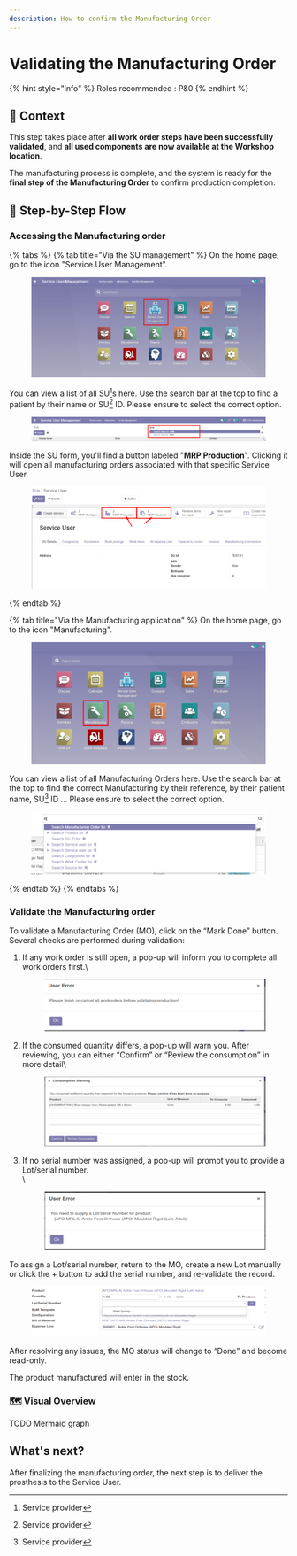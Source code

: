 ```yaml
---
description: How to confirm the Manufacturing Order
---
```


# Validating the Manufacturing Order

{% hint style="info" %}
Roles recommended : P&0&#x20;
{% endhint %}

## **🧭** Context&#x20;

This step takes place after **all work order steps have been successfully validated**, and **all used components are now available at the Workshop location**.&#x20;

The manufacturing process is complete, and the system is ready for the **final step of the Manufacturing Order** to confirm production completion.

## 🔄 Step-by-Step Flow&#x20;

### Accessing the Manufacturing order

{% tabs %}
{% tab title="Via the SU management" %}
On the home page, go to the icon "Service User Management".

<figure><img src="../../../.gitbook/assets/image (160).png" alt=""><figcaption></figcaption></figure>

You can view a list of all SU[^1]s here. Use the search bar at the top to find a patient by their name or SU[^1] ID. Please ensure to select the correct option.

<figure><img src="../../../.gitbook/assets/image (161).png" alt=""><figcaption></figcaption></figure>

Inside the SU form, you'll find a button labeled "**MRP Production**". Clicking it will open all manufacturing orders associated with that specific Service User.

<figure><img src="../../../.gitbook/assets/image (2) (1) (2).png" alt=""><figcaption></figcaption></figure>


{% endtab %}

{% tab title="Via the Manufacturing application" %}
On the home page, go to the icon "Manufacturing".

<figure><img src="../../../.gitbook/assets/image (7) (2).png" alt=""><figcaption></figcaption></figure>

You can view a list of all Manufacturing Orders here. Use the search bar at the top to find the correct Manufacturing by their reference, by their patient name, SU[^1] ID ... Please ensure to select the correct option.

<figure><img src="../../../.gitbook/assets/image (8).png" alt=""><figcaption></figcaption></figure>
{% endtab %}
{% endtabs %}

### Validate the Manufacturing order

To validate a Manufacturing Order (MO), click on the “Mark Done” button. Several checks are performed during validation:

1.  If any work order is still open, a pop-up will inform you to complete all work orders first.\


    <figure><img src="../../../.gitbook/assets/image (131).png" alt=""><figcaption></figcaption></figure>
2.  If the consumed quantity differs, a pop-up will warn you. After reviewing, you can either “Confirm” or “Review the consumption” in more detail\


    <figure><img src="../../../.gitbook/assets/image (133).png" alt=""><figcaption></figcaption></figure>
3.  If no serial number was assigned, a pop-up will prompt you to provide a Lot/serial number.\
    \


    <figure><img src="../../../.gitbook/assets/image (132).png" alt=""><figcaption></figcaption></figure>

To assign a Lot/serial number, return to the MO, create a new Lot manually or click the + button to add the serial number, and re-validate the record.

<figure><img src="../../../.gitbook/assets/image (134).png" alt=""><figcaption></figcaption></figure>

After resolving any issues, the MO status will change to “Done” and become read-only.&#x20;

The product manufactured will enter in the stock.&#x20;

### 🗺️ Visual Overview&#x20;

TODO Mermaid graph

## What's next?&#x20;

After finalizing the manufacturing order, the next step is to deliver the prosthesis to the Service User.





[^1]: Service provider
